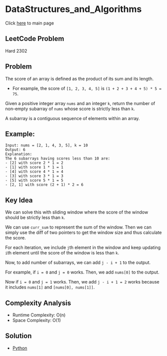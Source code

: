 # DataStructures_and_Algorithms
Click [here](../../README.md) to main page

## LeetCode Problem
Hard 2302

## Problem
The score of an array is defined as the product of its sum and its length.
- For example, the score of `[1, 2, 3, 4, 5]` is `(1 + 2 + 3 + 4 + 5) * 5 = 75`.

Given a positive integer array `nums` and an integer `k`, return the number of non-empty subarray of `nums` whose score is strictly less than `k`.

A subarray is a contiguous sequence of elements within an array.

## Example:
```
Input: nums = [2, 1, 4, 3, 5], k = 10
Output: 6
Explanation:
The 6 subarrays having scores less than 10 are:
- [2] with score 2 * 1 = 2
- [1] with score 1 * 1 = 1
- [4] with score 4 * 1 = 4
- [3] with score 3 * 1 = 3
- [5] with score 5 * 1 = 5
- [2, 1] with score (2 + 1) * 2 = 6
```

## Key Idea
We can solve this with sliding window where the score of the window should be strictly less than `k`.

We can use `curr_sum` to represent the sum of the window. Then we can simply use the diff of two pointers to get the window size and thus calculate the score.

For each iteration, we include `j`th element in the window and keep updating `i`th element until the score of the window is less than `k`.

Now, to add number of subarrays, we can add `j - i + 1` to the output.

For example, if `i = 0` and `j = 0` works. Then, we add `nums[0]` to the output.

Now if `i = 0` and `j = 1` works. Then, we add `j - i + 1 = 2` works because it includes `nums[1]` and `[nums[0], nums[1]]`.

## Complexity Analysis
- Runtime Complexity: O(n)
- Space Complexity: O(1)

## Solution
- [Python](./solution.py)